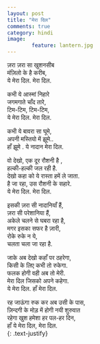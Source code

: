 ```yaml
---
layout: post
title: "मेरा दिल"
comments: true
category: hindi
image: 
        feature: lantern.jpg
---
```


ज़रा  ज़रा  सा  खुशनसीब  
मंज़िलो  के  है  करीब,<br/>
ये  मेरा  दिल. मेरा  दिल.<br/>

कभी  ये  आस्मां  निहारे<br/> 
जगमगाते  चाँद  तारे,<br/>
टिम-टिम, टिम-टिम,<br/>
ये  मेरा  दिल. मेरा  दिल.<br/>

कभी  ये  बावरा  सा  घूमे,<br/>
अपनी  मस्तियो  में  झूमे..<br/>
हाँ  झूमे . ये  नादान  मेरा  दिल.<br/>

वो  देखो, एक  दूर  रौशनी  है ,<br/>
हल्की-हल्की जल रही  है.<br/>
देखो कहा को ये रास्ता हमें ले जाता.<br/>
है जा रहा, उस रौशनी के सहारे.<br/>
ये मेरा दिल. मेरा दिल.<br/>

इसकी ज़रा सी नादानियाँ हैं,<br/>
ज़रा सी परेशानिया हैं,<br/>
अकेले चलने से घबरा रहा है,<br/> 
मगर इसका सफर है ज़ारी,<br/>
रोके रुके न ये, <br/>
चलता चला जा रहा है.<br/>

जाके अब देखो कहाँ पर ठहरेगा,<br/>
किसी के लिए कभी तो रुकेगा.<br/>
फलक होगी वही अब तो मेरी.<br/>
मेरा दिल जिसको अपने कहेगा.<br/>
ये मेरा दिल. हाँ मेरा दिल.<br/>

रह जाऊंगा रुक कर अब उसी के पास,<br/>
ज़िन्दगी के मोड़ में होगी नयी शुरुवात<br/>
रहेगा खुश हमेशा हर पल-हर दिन,<br/>
हाँ ये मेरा दिल, मेरा दिल.<br/>
{: .text-justify}
